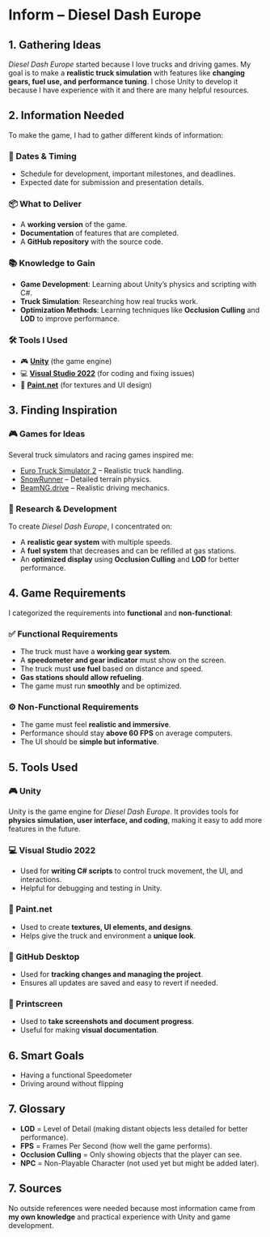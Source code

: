 # Inform – Diesel Dash Europe

## 1. Gathering Ideas
*Diesel Dash Europe* started because I love trucks and driving games. My goal is to make a **realistic truck simulation** with features like **changing gears, fuel use, and performance tuning**. I chose Unity to develop it because I have experience with it and there are many helpful resources.

## 2. Information Needed
To make the game, I had to gather different kinds of information:

### 📅 Dates & Timing
- Schedule for development, important milestones, and deadlines.
- Expected date for submission and presentation details.

### 📦 What to Deliver
- A **working version** of the game.
- **Documentation** of features that are completed.
- A **GitHub repository** with the source code.

### 📚 Knowledge to Gain
- **Game Development**: Learning about Unity’s physics and scripting with C#.
- **Truck Simulation**: Researching how real trucks work.
- **Optimization Methods**: Learning techniques like **Occlusion Culling** and **LOD** to improve performance.

### 🛠 Tools I Used
- 🎮 **[Unity](https://unity.com/de)** (the game engine)
- 💻 **[Visual Studio 2022](https://code.visualstudio.com/)** (for coding and fixing issues)
- 🎨 **[Paint.net](https://apps.microsoft.com/detail/9pcfs5b6t72h?hl=de-DE&gl=CH)** (for textures and UI design)

## 3. Finding Inspiration

### 🎮 Games for Ideas
Several truck simulators and racing games inspired me:

- [Euro Truck Simulator 2](https://eurotrucksimulator2.de/) – Realistic truck handling.
- [SnowRunner](https://www.focus-entmt.com/en/games/snowrunner) – Detailed terrain physics.
- [BeamNG.drive](https://www.beamng.com/game/) – Realistic driving mechanics.

### 🔎 Research & Development
To create *Diesel Dash Europe*, I concentrated on:

- A **realistic gear system** with multiple speeds.
- A **fuel system** that decreases and can be refilled at gas stations.
- An **optimized display** using **Occlusion Culling** and **LOD** for better performance.

## 4. Game Requirements
I categorized the requirements into **functional** and **non-functional**:

### ✅ Functional Requirements
- The truck must have a **working gear system**.
- A **speedometer and gear indicator** must show on the screen.
- The truck must **use fuel** based on distance and speed.
- **Gas stations should allow refueling**.
- The game must run **smoothly** and be optimized.

### ⚙️ Non-Functional Requirements
- The game must feel **realistic and immersive**.
- Performance should stay **above 60 FPS** on average computers.
- The UI should be **simple but informative**.

## 5. Tools Used

### 🎮 Unity
Unity is the game engine for *Diesel Dash Europe*. It provides tools for **physics simulation, user interface, and coding**, making it easy to add more features in the future.

### 💻 Visual Studio 2022
- Used for **writing C# scripts** to control truck movement, the UI, and interactions.
- Helpful for debugging and testing in Unity.

### 🎨 Paint.net
- Used to create **textures, UI elements, and designs**.
- Helps give the truck and environment a **unique look**.

### 🐙 GitHub Desktop
- Used for **tracking changes and managing the project**.
- Ensures all updates are saved and easy to revert if needed.

### 📸 Printscreen
- Used to **take screenshots and document progress**.
- Useful for making **visual documentation**.

## 6. Smart Goals

- Having a functional Speedometer
- Driving around without flipping

## 7. Glossary

- **LOD** = Level of Detail (making distant objects less detailed for better performance).
- **FPS** = Frames Per Second (how well the game performs).
- **Occlusion Culling** = Only showing objects that the player can see.
- **NPC** = Non-Playable Character (not used yet but might be added later).

## 7. Sources
No outside references were needed because most information came from **my own knowledge** and practical experience with Unity and game development.

